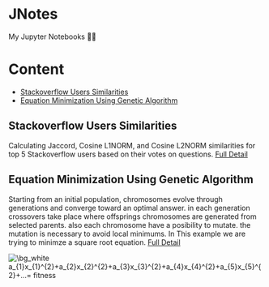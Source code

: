 # JNotes
My Jupyter Notebooks 📑🧾

# Content
- [Stackoverflow Users Similarities](https://github.com/mehditeymorian/JNotes/tree/main/stackoverflow-user-similarity)
- [Equation Minimization Using Genetic Algorithm](https://github.com/mehditeymorian/JNotes/tree/main/equationMinimizationGeneticAlgorithm)


## Stackoverflow Users Similarities
Calculating Jaccord, Cosine L1NORM, and Cosine L2NORM similarities for top 5 Stackoverflow users based on their votes on questions. [Full Detail](https://github.com/mehditeymorian/JNotes/tree/main/stackoverflow-user-similarity)

## Equation Minimization Using Genetic Algorithm
Starting from an initial population, chromosomes evolve through generations and converge toward an optimal answer. in each generation crossovers take place where offsprings chromosomes are generated from selected parents. also each chromosome have a posibility to mutate. the mutation is necessary to avoid local minimums. In This example we are trying to minimze a square root equation. [Full Detail](https://github.com/mehditeymorian/JNotes/tree/main/equationMinimizationGeneticAlgorithm)

<img src="https://latex.codecogs.com/png.image?\dpi{150}&space;\bg_white&space;a_{1}x_{1}^{2}&plus;a_{2}x_{2}^{2}&plus;a_{3}x_{3}^{2}&plus;a_{4}x_{4}^{2}&plus;a_{5}x_{5}^{2}&plus;...=&space;fitness" title="\bg_white a_{1}x_{1}^{2}+a_{2}x_{2}^{2}+a_{3}x_{3}^{2}+a_{4}x_{4}^{2}+a_{5}x_{5}^{2}+...= fitness" />
